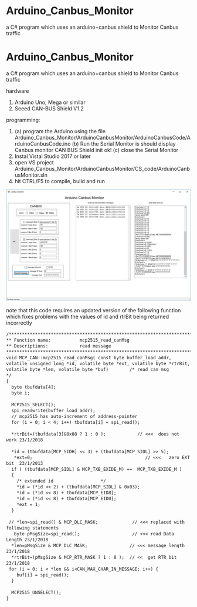# Arduino_Canbus_Monitor
a C# program which uses an arduino+canbus shield to Monitor Canbus traffic
# Arduino_Canbus_Monitor
a C# program which uses an arduino+canbus shield to Monitor Canbus traffic

hardware
1.  Arduino Uno, Mega or similar
2.  Seeed CAN-BUS Shield V1.2 

programming:
1. (a) program the Arduino using the file Arduino_Canbus_Monitor/ArduinoCanbusMonitor/ArduinoCanbusCode/ArduinoCanbusCode.ino 
   (b) Run the Serial Monitor is should display Canbus monitor CAN BUS Shield init ok! (c) close the Serial Monitor
2.  Instal Vistal Studio 2017 or later
3.  open VS project Arduino_Canbus_Monitor/ArduinoCanbusMonitor/CS_code/ArduinoCanbusMonitor.sln
4.  hit CTRL/F5 to compile, build and run 

![Canbsu monitor](ArduinoCanbusMinitor.jpg)

note that this code requires an updated version of the following function which fixes problems with the values of id and rtrBit being returned incorrectly
```
/*********************************************************************************************************
** Function name:           mcp2515_read_canMsg
** Descriptions:            read message
*********************************************************************************************************/
void MCP_CAN::mcp2515_read_canMsg( const byte buffer_load_addr, volatile unsigned long *id, volatile byte *ext, volatile byte *rtrBit, volatile byte *len, volatile byte *buf)        /* read can msg                 */
{
  byte tbufdata[4];
  byte i;

  MCP2515_SELECT();
  spi_readwrite(buffer_load_addr);
  // mcp2515 has auto-increment of address-pointer
  for (i = 0; i < 4; i++) tbufdata[i] = spi_read();

  *rtrBit=(tbufdata[3]&0x08 ? 1 : 0 );            // <<<  does not work 23/1/2018

  *id = (tbufdata[MCP_SIDH] << 3) + (tbufdata[MCP_SIDL] >> 5);
   *ext=0;                                           // <<<   zero EXT bit  23/1/2013
  if ( (tbufdata[MCP_SIDL] & MCP_TXB_EXIDE_M) ==  MCP_TXB_EXIDE_M )
  {
    /* extended id                  */
    *id = (*id << 2) + (tbufdata[MCP_SIDL] & 0x03);
    *id = (*id << 8) + tbufdata[MCP_EID8];
    *id = (*id << 8) + tbufdata[MCP_EID0];
    *ext = 1;
  }

 // *len=spi_read() & MCP_DLC_MASK;             // <<< replaced with following statements
   byte pMsgSize=spi_read();                    // <<< read Data Length 23/1/2018
  *len=pMsgSize & MCP_DLC_MASK;                // <<< message length 23/1/2018
  *rtrBit=(pMsgSize & MCP_RTR_MASK ? 1 : 0 );  // <<  get RTR bit  23/1/2018
 for (i = 0; i < *len && i<CAN_MAX_CHAR_IN_MESSAGE; i++) {
    buf[i] = spi_read();
  }

  MCP2515_UNSELECT();
}
```
